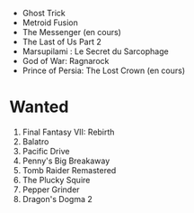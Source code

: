 - Ghost Trick
- Metroid Fusion
- The Messenger (en cours)
- The Last of Us Part 2
- Marsupilami : Le Secret du Sarcophage
- God of War: Ragnarock
- Prince of Persia: The Lost Crown (en cours)

# Wanted

1. Final Fantasy VII: Rebirth
1. Balatro
1. Pacific Drive
1. Penny's Big Breakaway
1. Tomb Raider Remastered
1. The Plucky Squire
1. Pepper Grinder
1. Dragon's Dogma 2